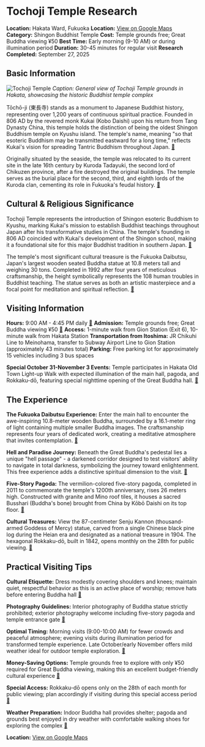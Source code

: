 # Tochoji Temple Research

**Location:** Hakata Ward, Fukuoka
**Location:** [View on Google Maps](https://maps.google.com/maps?q=33.5835196,130.4372709)
**Category:** Shingon Buddhist Temple
**Cost:** Temple grounds free; Great Buddha viewing ¥50
**Best Time:** Early morning (9-10 AM) or during illumination period
**Duration:** 30-45 minutes for regular visit
**Research Completed:** September 27, 2025

## Basic Information

![Tochoji Temple](https://upload.wikimedia.org/wikipedia/commons/3/36/Tocho-ji-Hakata.jpg)
*Caption: General view of Tochoji Temple grounds in Hakata, showcasing the historic Buddhist temple complex*

Tōchō-ji (東長寺) stands as a monument to Japanese Buddhist history, representing over 1,200 years of continuous spiritual practice. Founded in 806 AD by the revered monk Kukai (Kobo Daishi) upon his return from Tang Dynasty China, this temple holds the distinction of being the oldest Shingon Buddhism temple on Kyushu island. The temple's name, meaning "so that esoteric Buddhism may be transmitted eastward for a long time," reflects Kukai's vision for spreading Tantric Buddhism throughout Japan. [🔗](https://en.wikipedia.org/wiki/Tōchō-ji)

Originally situated by the seaside, the temple was relocated to its current site in the late 16th century by Kuroda Tadayuki, the second lord of Chikuzen province, after a fire destroyed the original buildings. The temple serves as the burial place for the second, third, and eighth lords of the Kuroda clan, cementing its role in Fukuoka's feudal history. [🔗](https://www.gltjp.com/en/directory/item/13374/)

## Cultural & Religious Significance

Tochoji Temple represents the introduction of Shingon esoteric Buddhism to Kyushu, marking Kukai's mission to establish Buddhist teachings throughout Japan after his transformative studies in China. The temple's founding in 806 AD coincided with Kukai's development of the Shingon school, making it a foundational site for this major Buddhist tradition in southern Japan. [🔗](https://yentravelsjapan.com/tochoji/)

The temple's most significant cultural treasure is the Fukuoka Daibutsu, Japan's largest wooden seated Buddha statue at 10.8 meters tall and weighing 30 tons. Completed in 1992 after four years of meticulous craftsmanship, the height symbolically represents the 108 human troubles in Buddhist teaching. The statue serves as both an artistic masterpiece and a focal point for meditation and spiritual reflection. [🔗](https://www.gltjp.com/en/directory/item/13374/)

## Visiting Information

**Hours:** 9:00 AM - 4:45 PM daily [🔗](https://www.trip.com/travel-guide/attraction/fukuoka/tochoji-temple-23029410/)
**Admission:** Temple grounds free; Great Buddha viewing ¥50 [🔗](https://www.gltjp.com/en/directory/item/13374/)
**Access:** 1-minute walk from Gion Station (Exit 6), 10-minute walk from Hakata Station
**Transportation from Itoshima:** JR Chikuhi Line to Meinohama, transfer to Subway Airport Line to Gion Station (approximately 43 minutes total)
**Parking:** Free parking lot for approximately 15 vehicles including 3 bus spaces

**Special October 31-November 3 Events:** Temple participates in Hakata Old Town Light-up Walk with expected illumination of the main hall, pagoda, and Rokkaku-dō, featuring special nighttime opening of the Great Buddha hall. [🔗](https://www.fukuoka-now.com/en/event/old-town-light-up-2024/)

## The Experience

**The Fukuoka Daibutsu Experience:** Enter the main hall to encounter the awe-inspiring 10.8-meter wooden Buddha, surrounded by a 16.1-meter ring of light containing multiple smaller Buddha images. The craftsmanship represents four years of dedicated work, creating a meditative atmosphere that invites contemplation. [🔗](https://yentravelsjapan.com/tochoji/)

**Hell and Paradise Journey:** Beneath the Great Buddha's pedestal lies a unique "hell passage" - a darkened corridor designed to test visitors' ability to navigate in total darkness, symbolizing the journey toward enlightenment. This free experience adds a distinctive spiritual dimension to the visit. [🔗](https://www.gltjp.com/en/directory/item/13374/)

**Five-Story Pagoda:** The vermilion-colored five-story pagoda, completed in 2011 to commemorate the temple's 1200th anniversary, rises 26 meters high. Constructed with granite and Mino roof tiles, it houses a sacred Busshari (Buddha's bone) brought from China by Kōbō Daishi on its top floor. [🔗](https://yentravelsjapan.com/tochoji/)

**Cultural Treasures:** View the 87-centimeter Senju Kannon (thousand-armed Goddess of Mercy) statue, carved from a single Chinese black pine log during the Heian era and designated as a national treasure in 1904. The hexagonal Rokkaku-dō, built in 1842, opens monthly on the 28th for public viewing. [🔗](https://en.wikipedia.org/wiki/Tōchō-ji)

## Practical Visiting Tips

**Cultural Etiquette:** Dress modestly covering shoulders and knees; maintain quiet, respectful behavior as this is an active place of worship; remove hats before entering Buddha hall [🔗](https://www.gltjp.com/en/directory/item/13374/)

**Photography Guidelines:** Interior photography of Buddha statue strictly prohibited; exterior photography welcome including five-story pagoda and temple entrance gate [🔗](https://japancheapo.com/place/tocho-ji-temple/)

**Optimal Timing:** Morning visits (9:00-10:00 AM) for fewer crowds and peaceful atmosphere; evening visits during illumination period for transformed temple experience. Late October/early November offers mild weather ideal for outdoor temple exploration. [🔗](https://www.fukuoka-now.com/en/event/old-town-light-up-2024/)

**Money-Saving Options:** Temple grounds free to explore with only ¥50 required for Great Buddha viewing, making this an excellent budget-friendly cultural experience [🔗](https://japancheapo.com/place/tocho-ji-temple/)

**Special Access:** Rokkaku-dō opens only on the 28th of each month for public viewing; plan accordingly if visiting during this special access period [🔗](https://en.wikipedia.org/wiki/Tōchō-ji)

**Weather Preparation:** Indoor Buddha hall provides shelter; pagoda and grounds best enjoyed in dry weather with comfortable walking shoes for exploring the complex [🔗](https://www.gltjp.com/en/directory/item/13374/)

**Location:** [View on Google Maps](https://google.com/maps/place/Tochoji+Temple/@33.5948889,130.4082222,17z)

